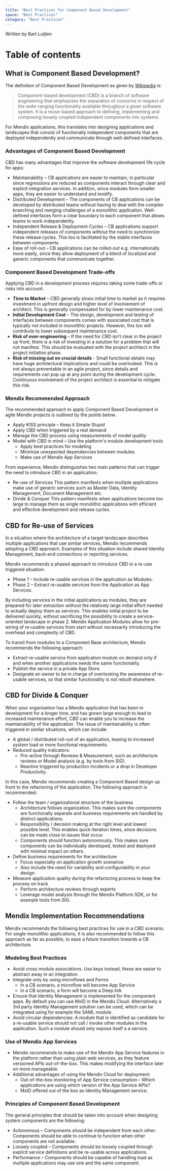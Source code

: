 ```yaml
---
title: "Best Practices for Component Based Development"
space: "Best Practices"
category: "Best Practices"
---
```



 Written by Bart Luijten

# Table of contents

## What is Component Based Development?

The definition of Component Based Development as given by [Wikipedia](https://en.wikipedia.org/wiki/Component-based_software_engineering) is:

> Component-based development (CBD) is a branch of software engineering that emphasizes the separation of concerns in respect of the wide-ranging functionality available throughout a given software system. It is a reuse-based approach to defining, implementing and composing loosely coupled independent components into systems.

For Mendix applications, this translates into designing applications and landscapes that consist of functionally independent components that are deployed independently and communicate through well-defined interfaces.

### Advantages of Component Based Development

CBD has many advantages that improve the software development life cycle for apps:

*   Maintainability – CB applications are easier to maintain, in particular since regressions are reduced as components interact through clear and explicit integration services. In addition, since modules form smaller apps, they are easier to understand and modify.
*   Distributed Development – The components of CB applications can be developed by distributed teams without having to deal with the complex branching and merging challenges of a monolithic application. Well-defined interfaces form a clear boundary to each component that allows teams to work independently.
*   Independent Release & Deployment Cycles – CB applications support independent releases of components without the need to synchronize these release cycles. This too is facilitated by the stable interfaces between components.
*   Ease of roll-out – CB applications can be rolled-out e.g. internationally more easily, since they allow deployment of a blend of localized and generic components that communicate together.

### Component Based Development Trade-offs

Applying CBD in a development process requires taking some trade-offs or risks into account. 

*   **Time to Market** – CBD generally slows initial time to market as it requires investment in upfront design and higher level of involvement of architect. This is generally compensated for by lower maintenance cost.
*   **Initial Development Cost** – The design, development and testing of interfaces between components comes with associated cost that is typically not included in monolithic projects. However, this too will contribute to lower subsequent maintenance cost.
*   **Risk of over-engineering** – If the need for CBD isn’t clear in the project up front, there is a risk of investing in a solution for a problem that will not manifest. This should be evaluated with the project architect in the project initiation phase.
*   **Risk of missing out on crucial details** - Small functional details may have huge architectural implications and could be overlooked. This is not always preventable in an agile project, since details and requirements can pop up at any point during the development cycle. Continuous involvement of the project architect is essential to mitigate this risk.

### Mendix Recommended Approach

The recommended approach to apply Component Based Development in agile Mendix projects is outlined by the points below.

*   Apply KISS principle – Keep it Simple Stupid
*   Apply CBD when triggered by a real demand
*   Manage the CBD process using measurements of model quality
*   Model with CBD in mind – Use the platform's module development tools
    *   Apply best practices for modeling
    *   Minimize unexpected dependencies between modules
    *   Make use of Mendix App Services

From experience, Mendix distinguishes two main patterns that can trigger the need to introduce CBD in an application:

*   Re-use of Services
    This pattern manifests when multiple applications make use of generic services such as Master Data, Identity Management, Document Management etc.
*   Divide & Conquer
    This pattern manifests when applications become too large to manage them as single monolithic applications with efficient and effective development and release cycles.

## CBD for Re-use of Services

In a situation where the architecture of a target landscape describes multiple applications that use similar services, Mendix recommends adopting a CBD approach. Examples of this situation include shared Identity Management, back-end connections or reporting services.

Mendix recommends a phased approach to introduce CBD in a re-use triggered situation:

*   Phase 1 – Include re-usable services in the application as Modules.
*   Phase 2 – Extract re-usable services from the Application as App Services.

By including services in the initial applications as modules, they are prepared for later extraction without the relatively large initial effort needed to actually deploy them as services. This enables initial project to be delivered quickly, without sacrificing the possibility to create a service-oriented landscape in phase 2. Mendix Application Modules allow for pre-wiring of re-usable services from start without necessarily introducing the overhead and complexity of CBD.

To transit from modules to a Component Base architecture, Mendix recommends the following approach:

*   Extract re-usable service from application module on demand only if and when another applications needs the same functionality.
*   Publish the service in a private App Store.
*   Designate an owner to be in charge of overlooking the awareness of re-usable services, so that similar functionality is not rebuilt elsewhere.

## CBD for Divide & Conquer

When your organisation has a Mendix application that has been in development for a longer time, and has grown large enough to lead to increased maintenance effort, CBD can enable you to increase the maintainability of the application. The issue of maintainability is often triggered in similar situations, which can include:

*   A global / distributed roll-out of an application, leasing to increased system load or more functional requirements.
*   Reduced quality indicators:
    *   Pro-active through Reviews & Measurement, such as architecture reviews or Model analysis (e.g. by tools from SIG).
    *   Reactive triggered by production Incidents or a drop in Developer Productivity.

In this case, Mendix recommends creating a Component Based design up front to the refactoring of the application. The following approach is recommended:

*   Follow the team / organizational structure of the business
    *   Architecture follows organization. This makes sure the components are functionally separate and business requirements are handled by distinct applications.
    *   Responsibility / decision making at the right level and lowest possible level. This enables quick iteration times, since decisions can be made close to issues that occur.
    *   Components should function autonomously. This makes sure components can be individually developed, tested and deployed with minimal impact on others.
*   Define business requirements for the architecture
    *   Focus especially on application growth scenarios
    *   Also include the need for variability and configurability in your design
*   Measure application quality during the refactoring process to keep the process on track
    *   Perform architecture reviews through experts 
    *   Leverage model analysis through the Mendix Platform SDK, or for example tools from SIG.

## Mendix Implementation Recommendations

Mendix recommends the following best practices for use in a CBD scenario. For single monolithic applications, it is also recommended to follow this approach as far as possible, to ease a future transition towards a CB architecture.

### Modeling Best Practices

*   Avoid cross module associations. Use keys instead, these are easier to abstract away in an integration.
*   Integrate only by using microflows and Forms
    *   In a CB scenario, a microflow will become App Service
    *   In a CB scenario, a form will become a Deep link
*   Ensure that Identity Management is implemented for the component apps. By default you can use MxID in the Mendix Cloud. Alternatively a 3rd party Identity Management solution can be used, which can be integrated using for example the SAML module.
*   Avoid circular dependencies: A module that is identified as candidate for a re-usable service should not call / invoke other modules in the application. Such a module should only expose itself a a service. 

### Use of Mendix App Services

*   Mendix recommends to make use of the Mendix App Service features in the platform rather than using plain web services, as they feature versioned APIs out-of-the-box. This makes modifying the interface later on more manageable.
*   Additional advantages of using the Mendix Cloud for deployment:
    *   Out-of-the-box monitoring of App Service consumption – Which applications are using which version of the App Service APIs?
    *   MxID offered out of the box as Identity Management service.

### Principles of Component Based Development

The general principles that should be taken into account when designing system components are the following:

*   Autonomous – Components should be independent from each other. Components should be able to continue to function when other components are not available.
*   Loosely coupled – Components should be loosely coupled through explicit service definitions and be re-usable across applications.
*   Performance – Components should be capable of handling load as multiple applications may use one and the same component.

